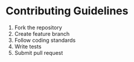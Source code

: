 # Contributing Guidelines

1. Fork the repository
2. Create feature branch
3. Follow coding standards
4. Write tests
5. Submit pull request
